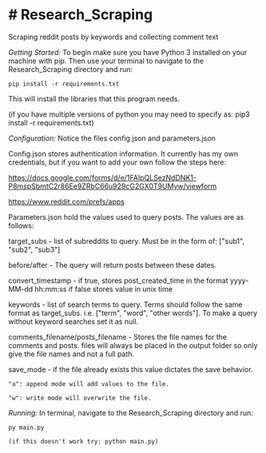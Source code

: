 # # Research_Scraping
Scraping reddit posts by keywords and collecting comment text

*Getting Started:*
To begin make sure you have Python 3 installed on your machine with pip.
Then use your terminal to navigate to the Research_Scraping directory and run:

    pip install -r requirements.txt

This will install the libraries that this program needs.

(if you have multiple versions of python you may need to specify as:
  pip3 install -r requirements.txt)


*Configuration:*
Notice the files config.json and parameters.json

Config.json stores authentication information. It currently has my own credentials,
but if you want to add your own follow the steps here:

https://docs.google.com/forms/d/e/1FAIpQLSezNdDNK1-P8mspSbmtC2r86Ee9ZRbC66u929cG2GX0T9UMyw/viewform

https://www.reddit.com/prefs/apps


Parameters.json hold the values used to query posts. The values are as follows:

  target_subs - list of subreddits to query. Must be in the form of:
      ["sub1", "sub2", "sub3"]

  before/after - The query will return posts between these dates.

  convert_timestamp - if true, stores post_created_time in the format yyyy-MM-dd hh:mm:ss
    if false stores value in unix time

  keywords - list of search terms to query. Terms should follow the same format as
      target_subs. i.e. ["term", "word", "other words"].
      To make a query without keyword searches set it as null.

  comments_filename/posts_filename - Stores the file names for the comments and posts.
      files will always be placed in the output folder so only give the file names and not a full path.

  save_mode - if the file already exists this value dictates the save behavior.

    "a": append mode will add values to the file.

    "w": write mode will overwrite the file.


*Running:*
In terminal, navigate to the Research_Scraping directory and run:

    py main.py

    (if this doesn't work try: python main.py)

